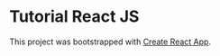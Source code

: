 # Tutorial React JS

This project was bootstrapped with [Create React App](https://github.com/facebook/create-react-app).

